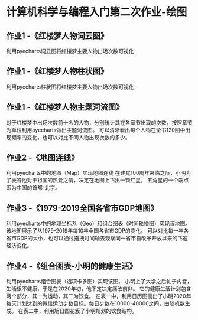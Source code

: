 # 计算机科学与编程入门第二次作业-绘图
## 作业1 -《红楼梦人物词云图》
利用pyecharts词云图将红楼梦主要人物出场次数可视化

## 作业1 -《红楼梦人物柱状图》
利用pyecharts柱状图将红楼梦主要人物出场次数可视化

## 作业1 -《红楼梦人物主题河流图》
对于红楼梦中出场次数前十名的人物，分别统计其在各章节出现的次数，按照章节为单位利用pyecharts做出主题河流图。
可以清晰看出每个人物在全书120回中出现频率的变化，也可以对比不同人物出现次数的多少。

## 作业2 -《地图连线》
利用pyecharts中的地图（Map）实现地图连线
在建党100周年来临之际，小明为了表答他对于祖国的热爱之情，决定在地图上飞出一颗红星。
五角星的一个端点即为中国的首都-北京。

## 作业3 -《1979-2019全国各省市GDP地图》
利用pyecharts中的地理坐标系（Geo）和组合图表（时间轮播图）实现该地图。
该地图展示了从1979-2019年每10年全国各省市GDP的变化。
可以对比每一年各省市GDP的大小，也可以通过拖拽时间轴去观察同一省市自改革开放以来的飞速经济变化。

## 作业4 -《组合图表-小明的健康生活》
利用pyecharts组合图表（选项卡多图）实现该图。
小明上了大学之后忙于内卷，生活很不健康，于是在2020年初，他下定决定痛改前非。
它的健康生活计划包含两个部分，其一为运动，其二为饮食。
在表一中，利用日历图画出了小明2020年每天计划达到的微信运动步数目标。每日步数在10000-40000之间，由随机数生成。
在表二中，利用旭日图花簇了小明规划的饮食结构。


